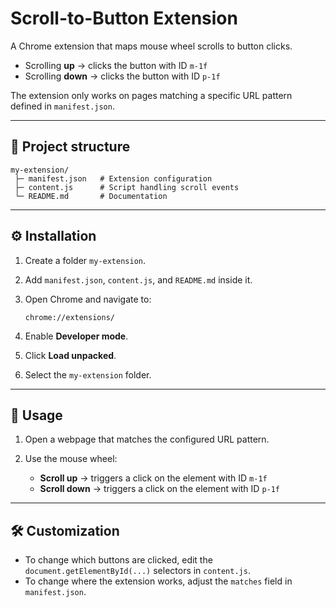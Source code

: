 # Scroll-to-Button Extension

A Chrome extension that maps mouse wheel scrolls to button clicks.

* Scrolling **up** → clicks the button with ID `m-1f`
* Scrolling **down** → clicks the button with ID `p-1f`

The extension only works on pages matching a specific URL pattern defined in `manifest.json`.

---

## 📂 Project structure

```
my-extension/
 ├─ manifest.json   # Extension configuration
 ├─ content.js      # Script handling scroll events
 └─ README.md       # Documentation
```

---

## ⚙️ Installation

1. Create a folder `my-extension`.
2. Add `manifest.json`, `content.js`, and `README.md` inside it.
3. Open Chrome and navigate to:

   ```
   chrome://extensions/
   ```
4. Enable **Developer mode**.
5. Click **Load unpacked**.
6. Select the `my-extension` folder.

---

## 🚀 Usage

1. Open a webpage that matches the configured URL pattern.
2. Use the mouse wheel:

    * **Scroll up** → triggers a click on the element with ID `m-1f`
    * **Scroll down** → triggers a click on the element with ID `p-1f`

---

## 🛠 Customization

* To change which buttons are clicked, edit the `document.getElementById(...)` selectors in `content.js`.
* To change where the extension works, adjust the `matches` field in `manifest.json`.

